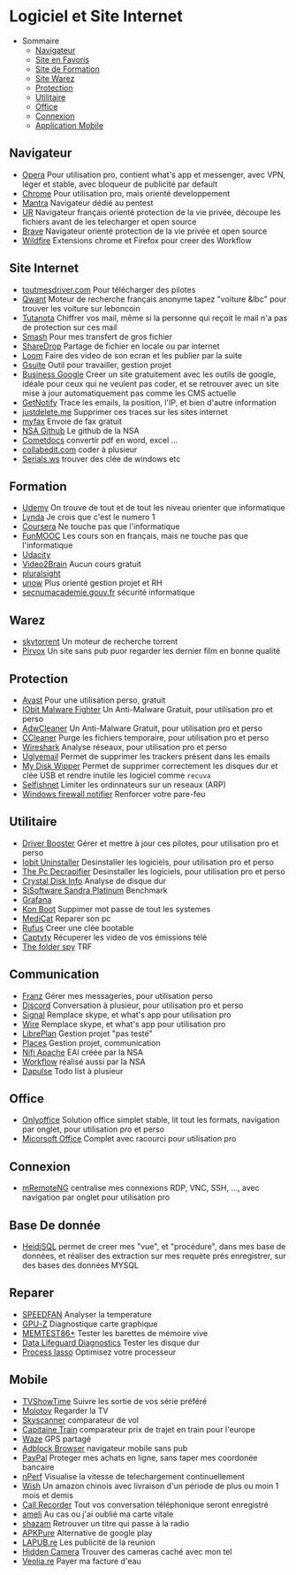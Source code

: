 # Logiciel et Site Internet

- Sommaire
  - [Navigateur](#navigateur)
  - [Site en Favoris](#navigateur)
  - [Site de Formation](#formation)
  - [Site Warez](#warez)
  - [Protection](#protection)
  - [Utilitaire](#utilitaire)
  - [Office](#office)
  - [Connexion](#connexion)
  - [Application Mobile](#mobile)
  
## Navigateur
* [Opera](http://www.opera.com/fr) Pour utilisation pro, contient what's app et messenger, avec VPN, léger et stable, avec bloqueur de publicité par default
* [Chrome](http://www.opera.com/fr) Pour utilisation pro, mais orienté developpement
* [Mantra](https://www.getmantra.com/download.html) Navigateur dédié au pentest
* [UR](https://www.ur-browser.com/fr-FR) Navigateur français orienté protection de la vie privée, découpe les fichiers avant de les telecharger et open source
* [Brave](https://brave.com) Navigateur orienté protection de la vie privée et open source
* [Wildfire](https://wildfire.ai) Extensions chrome et Firefox pour creer des Workflow

## Site Internet
* [toutmesdriver.com]() Pour télécharger des pilotes
* [Qwant]() Moteur de recherche français anonyme tapez "voiture &lbc" pour trouver les voiture sur leboncoin
* [Tutanota](https://tutonata.de) Chiffrer vos mail, même si la personne qui reçoit le mail n'a pas de protection sur ces mail
* [Smash](https://fromsmash.com) Pour mes transfert de gros fichier
* [ShareDrop](www.sharedrop.io) Partage de fichier en locale ou par internet
* [Loom](https://www.useloom.com) Faire des video de son ecran et les publier par la suite
* [Gsuite](https://gsuite.google.fr/learning-center/tips/) Outil pour travailler, gestion projet
* [Business Google](https://www.google.com/business/) Creer un site gratuitement avec les outils de google, idéale pour ceux qui ne veulent pas coder, et se retrouver avec un site mise à jour automatiquement pas comme les CMS actuelle
* [GetNotify](http://www.getnotify.com) Trace les emails, la position, l'IP, et bien d'autre information
* [justdelete.me](http://backgroundchecks.org/justdeleteme/fr.html) Supprimer ces traces sur les sites internet
* [myfax](http://www.myfax.com) Envoie de fax gratuit
* [NSA Github](https://nationalsecurityagency.github.io) Le github de la NSA
* [Cometdocs](https://www.cometdocs.com) convertir pdf en word, excel ...
* [collabedit.com](collabedit.com) coder à plusieur 
* [Serials.ws](http://serials.sw.cracks.me.uk) trouver des clée de windows etc

## Formation
* [Udemy]() On trouve de tout et de tout les niveau orienter que informatique
* [Lynda]() Je crois que c'est le numero 1
* [Coursera]() Ne touche pas que l'informatique
* [FunMOOC]() Les cours son en français, mais ne touche pas que l'informatique
* [Udacity]() 
* [Video2Brain]() Aucun cours gratuit
* [pluralsight]() 
* [unow]() Plus orienté gestion projet et RH
* [secnumacademie.gouv.fr]() sécurité informatique

## Warez
* [skytorrent](http://skytorrents.in) Un moteur de recherche torrent
* [Pirvox](http://pirvox.com) Un site sans pub puor regarder les dernier film en bonne qualité

## Protection
* [Avast](https://avast.com) Pour une utilisation perso, gratuit
* [IObit Malware Fighter](http://www.iobit.com/fr/malware-fighter.php) Un Anti-Malware Gratuit, pour utilisation pro et perso
* [AdwCleaner](https://www.malwarebytes.com/adwcleaner/) Un Anti-Malware Gratuit, pour utilisation pro et perso
* [CCleaner](https://www.piriform.com/ccleaner/download) Purge les fichiers temporaire, pour utilisation pro et perso
* [Wireshark](https://www.wireshark.org) Analyse réseaux, pour utilisation pro et perso
* [Uglyemail](https://uglyemail.com) Permet de supprimer les trackers présent dans les emails
* [My Disk Wipper](https://uglyemail.com) Permet de supprimer correctement les disques dur et clée USB et rendre inutile les logiciel comme `recuva`
* [Selfishnet](http://goo.gl/rx9eCe) Limiter les ordinnateurs sur un reseaux (ARP)
* [Windows firewall notifier](https://wfn.codeplex.com) Renforcer votre pare-feu

## Utilitaire
* [Driver Booster](http://www.iobit.com/fr/driver-booster.php) Gérer et mettre à jour ces pilotes, pour utilisation pro et perso
* [Iobit Uninstaller]() Desinstaller les logiciels, pour utilisation pro et perso
* [The Pc Decrapifier]() Desinstaller les logiciels, pour utilisation pro et perso
* [Crystal Disk Info]() Analyse de disque dur
* [SiSoftware Sandra Platinum]() Benchmark
* [Grafana](https://grafana.com/grafana/download?platform=windows) 
* [Kon Boot](http://www.piotrbania.com/all/kon-boot/) Suppimer mot passe de tout les systemes
* [MediCat](https://gbatemp.net/threads/medicat-dvd-a-multiboot-linux-dvd.361577/) Reparer son pc
* [Rufus](https://rufus.akeo.ie) Creer une clée bootable
* [Captvty](http://captvty.fr) Récuperer les video de vos émissions télé
* [The folder spy](http://venussoftcorporation.blogspot.com/2010/05/thefolderspy.html) TRF

## Communication
* [Franz](http://meetfranz.com) Gérer mes messageries, pour utilisation perso
* [Discord](https://discordapp.com) Conversation à plusieur, pour utilisation pro et perso
* [Signal](https://github.com/whispersystems) Remplace skype, et what's app pour utilisation pro 
* [Wire](https://wire.com/en/) Remplace skype, et what's app pour utilisation pro
* [LibrePlan](https://github.com/LibrePlan/libreplan) Gestion projet "pas testé" 
* [Places](https://www.joinplaces.com) Gestion projet, communication 
* [Nifi Apache](https://nifi.apache.org) EAI créée par la NSA
* [Workflow](https://iadgov.github.io/WALKOFF/tutorials/build/Workflow_Editor_Tutorial.html) réalisé aussi par la NSA
* [Dapulse]() Todo list à plusieur

## Office
* [Onlyoffice](https://www.onlyoffice.com/fr/) Solution office simplet stable, lit tout les formats, navigation par onglet, pour utilisation pro et perso
* [Micorsoft Office]() Complet avec racourci pour utilisation pro

## Connexion
* [mRemoteNG](https://mremoteng.org) centralise mes connexions RDP, VNC, SSH, ..., avec navigation par onglet pour utilisation pro

## Base De donnée
* [HeidiSQL](https://www.heidisql.com) permet de creer mes "vue", et "procédure", dans mes base de données, et réaliser des extraction sur mes requète prés enregistrer, sur des bases des données MYSQL

## Reparer
* [SPEEDFAN](www.almico.com/speedfan.php) Analyser la temperature
* [GPU-Z](www.techpowerup.com/gpuz) Diagnostique carte graphique
* [MEMTEST86+](www.memtest.org/) Tester les barettes de mémoire vive
* [Data Lifeguard Diagnostics](https://goo.gl/ezegTt) Tester les disque dur
* [Process lasso](https://goo.gl/ezegTt) Optimisez votre processeur

## Mobile
* [TVShowTime]() Suivre les sortie de vos série préféré
* [Molotov]() Regarder la TV
* [Skyscanner]() comparateur de vol
* [Capitaine Train]() comparateur prix de trajet en train pour l'europe
* [Waze]() GPS partagé
* [Adblock Browser]() navigateur mobile sans pub
* [PayPal]() Proteger mes achats en ligne, sans taper mes coordonée bancaire
* [nPerf]() Visualise la vitesse de telechargement continuellement
* [Wish]() Un amazon chinois avec livraison d'un période de plus ou moin 1 mois et demis
* [Call Recorder]() Tout vos conversation téléphonique seront enregistré
* [ameli]() Au cas ou j'ai oublié ma carte vitale
* [shazam]() Retrouver un titre qui passe à la radio
* [APKPure]() Alternative de google play
* [LAPUB.re]() Les publicité de la reunion
* [Hidden Camera]() Trouver des cameras caché avec mon tel
* [Veolia.re]() Payer ma facture d'eau
